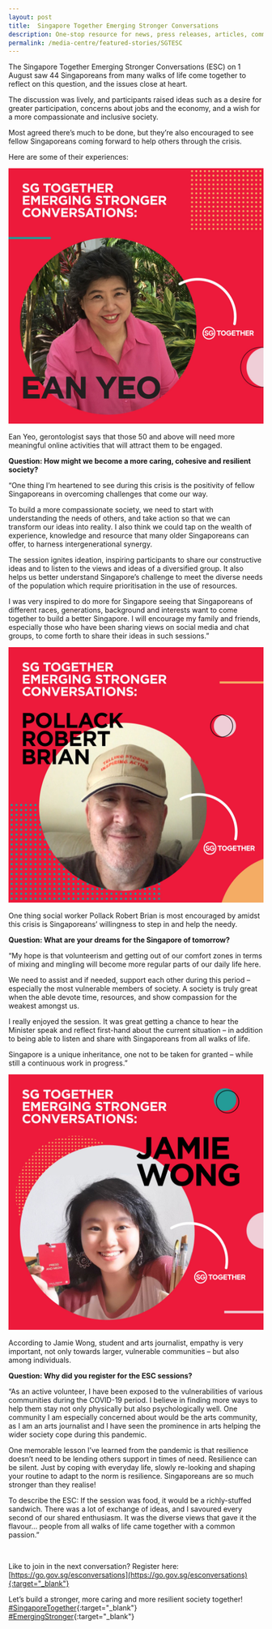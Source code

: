 ```yaml
---
layout: post
title:  Singapore Together Emerging Stronger Conversations
description: One-stop resource for news, press releases, articles, commentary and speeches.
permalink: /media-centre/featured-stories/SGTESC
---
```

The Singapore Together Emerging Stronger Conversations (ESC) on 1 August saw 44 Singaporeans from many walks of life come together to reflect on this question, and the issues close at heart.

The discussion was lively, and participants raised ideas such as a desire for greater participation, concerns about jobs and the economy, and a wish for a more compassionate and inclusive society.

Most agreed there’s much to be done, but they’re also encouraged to see fellow Singaporeans coming forward to help others through the crisis. 

Here are some of their experiences:

![Ean](/images/features/Social_Ean.jpg)

Ean Yeo, gerontologist says that those 50 and above will need more meaningful online activities that will attract them to be engaged.

**Question: How might we become a more caring, cohesive and resilient society?**

“One thing I’m heartened to see during this crisis is the positivity of fellow Singaporeans in overcoming challenges that come our way. 

To build a more compassionate society, we need to start with understanding the needs of others, and take action so that we can transform our ideas into reality. I also think we could tap on the wealth of experience, knowledge and resource that many older Singaporeans can offer, to harness intergenerational synergy. 

The session ignites ideation, inspiring participants to share our constructive ideas and to listen to the views and ideas of a diversified group. It also helps us better understand Singapore’s challenge to meet the diverse needs of the population which require prioritisation in the use of resources.

I was very inspired to do more for Singapore seeing that Singaporeans of different races, generations, background and interests want to come together to build a better Singapore. I will encourage my family and friends, especially those who have been sharing views on social media and chat groups, to come forth to share their ideas in such sessions.”

![Pollack](/images/features/Social_Pollack.jpg)

One thing social worker Pollack Robert Brian is most encouraged by amidst this crisis is Singaporeans’ willingness to step in and help the needy.

**Question: What are your dreams for the Singapore of tomorrow?**

“My hope is that volunteerism and getting out of our comfort zones in terms of mixing and mingling will become more regular parts of our daily life here.

We need to assist and if needed, support each other during this period – especially the most vulnerable members of society. A society is truly great when the able devote time, resources, and show compassion for the weakest amongst us.

I really enjoyed the session. It was great getting a chance to hear the Minister speak and reflect first-hand about the current situation – in addition to being able to listen and share with Singaporeans from all walks of life.

Singapore is a unique inheritance, one not to be taken for granted – while still a continuous work in progress.”

![Jamie](/images/features/Social_Jamie.jpg)

According to Jamie Wong, student and arts journalist, empathy is very important, not only towards larger, vulnerable communities – but also among individuals.

**Question: Why did you register for the ESC sessions?**

“As an active volunteer, I have been exposed to the vulnerabilities of various communities during the COVID-19 period. I believe in finding more ways to help them stay not only physically but also psychologically well. One community I am especially concerned about would be the arts community, as I am an arts journalist and I have seen the prominence in arts helping the wider society cope during this pandemic.

One memorable lesson I’ve learned from the pandemic is that resilience doesn’t need to be lending others support in times of need. Resilience can be silent. Just by coping with everyday life, slowly re-looking and shaping your routine to adapt to the norm is resilience. Singaporeans are so much stronger than they realise!

To describe the ESC: If the session was food, it would be a richly-stuffed sandwich. There was a lot of exchange of ideas, and I savoured every second of our shared enthusiasm. It was the diverse views that gave it the flavour... people from all walks of life came together with a common passion.”

&nbsp;

Like to join in the next conversation? Register here: [https://go.gov.sg/esconversations](https://go.gov.sg/esconversations){:target="_blank"}

Let’s build a stronger, more caring and more resilient society together! [#SingaporeTogether](https://www.facebook.com/hashtag/singaporetogether?__eep__=6&__cft__%25255B0%25255D=AZVCpN2HD4X_iquZu0W3vsMIIGN0CeNhUBZkt_OX6CSftQjVQQ3VZ_vok7L4hMbXEx58iyLoY8d23e7VSpC8lC-mJ1G7e4X6sOGWHb1M55Dp-h5_63cizcuPYOav7wii_NmbR3nVhp_T585jWT4w6PBywCfQwLEYnGN2xIHCwxS5pW6lSpXhSfMcnSBJ7y9wNPU&__tn__=*NK-R){:target="_blank"} [#EmergingStronger](https://www.facebook.com/hashtag/emergingstronger?__eep__=6&__cft__%25255B0%25255D=AZVCpN2HD4X_iquZu0W3vsMIIGN0CeNhUBZkt_OX6CSftQjVQQ3VZ_vok7L4hMbXEx58iyLoY8d23e7VSpC8lC-mJ1G7e4X6sOGWHb1M55Dp-h5_63cizcuPYOav7wii_NmbR3nVhp_T585jWT4w6PBywCfQwLEYnGN2xIHCwxS5pW6lSpXhSfMcnSBJ7y9wNPU&__tn__=*NK-R){:target="_blank"}
